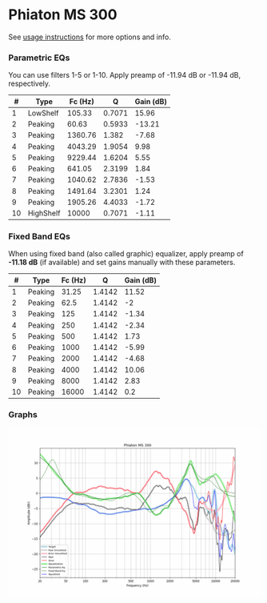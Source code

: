 # Phiaton MS 300
See [usage instructions](https://github.com/jaakkopasanen/AutoEq#usage) for more options and info.

### Parametric EQs
You can use filters 1-5 or 1-10. Apply preamp of -11.94 dB or -11.94 dB, respectively.

|   # | Type      |   Fc (Hz) |      Q |   Gain (dB) |
|-----|-----------|-----------|--------|-------------|
|   1 | LowShelf  |    105.33 | 0.7071 |       15.96 |
|   2 | Peaking   |     60.63 | 0.5933 |      -13.21 |
|   3 | Peaking   |   1360.76 | 1.382  |       -7.68 |
|   4 | Peaking   |   4043.29 | 1.9054 |        9.98 |
|   5 | Peaking   |   9229.44 | 1.6204 |        5.55 |
|   6 | Peaking   |    641.05 | 2.3199 |        1.84 |
|   7 | Peaking   |   1040.62 | 2.7836 |       -1.53 |
|   8 | Peaking   |   1491.64 | 3.2301 |        1.24 |
|   9 | Peaking   |   1905.26 | 4.4033 |       -1.72 |
|  10 | HighShelf |  10000    | 0.7071 |       -1.11 |

### Fixed Band EQs
When using fixed band (also called graphic) equalizer, apply preamp of **-11.18 dB** (if available) and set gains manually with these parameters.

|   # | Type    |   Fc (Hz) |      Q |   Gain (dB) |
|-----|---------|-----------|--------|-------------|
|   1 | Peaking |     31.25 | 1.4142 |       11.52 |
|   2 | Peaking |     62.5  | 1.4142 |       -2    |
|   3 | Peaking |    125    | 1.4142 |       -1.34 |
|   4 | Peaking |    250    | 1.4142 |       -2.34 |
|   5 | Peaking |    500    | 1.4142 |        1.73 |
|   6 | Peaking |   1000    | 1.4142 |       -5.99 |
|   7 | Peaking |   2000    | 1.4142 |       -4.68 |
|   8 | Peaking |   4000    | 1.4142 |       10.06 |
|   9 | Peaking |   8000    | 1.4142 |        2.83 |
|  10 | Peaking |  16000    | 1.4142 |        0.2  |

### Graphs
![](./Phiaton%20MS%20300.png)
